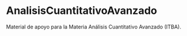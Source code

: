 # AnalisisCuantitativoAvanzado
Material de apoyo para la Materia Análisis Cuantitativo Avanzado (ITBA).
